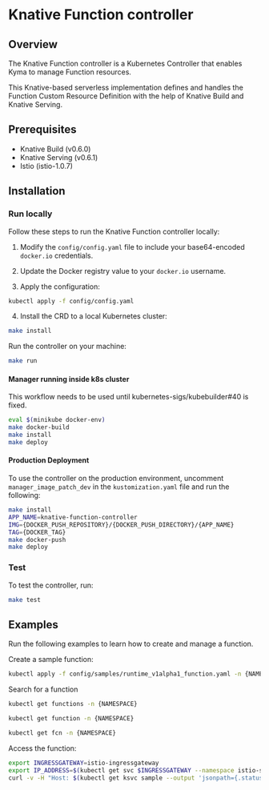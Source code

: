 # Knative Function controller

## Overview

The Knative Function controller is a Kubernetes Controller that enables Kyma to manage Function resources.

This Knative-based serverless implementation defines and handles the Function Custom Resource Definition with the help of Knative Build and Knative Serving.

## Prerequisites

- Knative Build (v0.6.0)
- Knative Serving (v0.6.1)
- Istio (istio-1.0.7)

## Installation


### Run locally
Follow these steps to run the Knative Function controller locally:
1. Modify the `config/config.yaml` file to include your base64-encoded `docker.io` credentials. 
2. Update the Docker registry value to your `docker.io` username.

3. Apply the configuration:

```bash
kubectl apply -f config/config.yaml
```

4. Install the CRD to a local Kubernetes cluster:

```bash
make install
```

Run the controller on your machine:

```bash
make run
```

#### Manager running inside k8s cluster

This workflow needs to be used until kubernetes-sigs/kubebuilder#40 is fixed.

```bash
eval $(minikube docker-env)
make docker-build
make install
make deploy
```

#### Production Deployment

To use the controller on the production environment, uncomment `manager_image_patch_dev` in the `kustomization.yaml` file and run the following:

```bash
make install
APP_NAME=knative-function-controller
IMG={DOCKER_PUSH_REPOSITORY}/{DOCKER_PUSH_DIRECTORY}/{APP_NAME}
TAG={DOCKER_TAG}
make docker-push
make deploy
```

### Test
To test the controller, run:
```bash
make test
```

## Examples

Run the following examples to learn how to create and manage a function. 

Create a sample function:

```bash
kubectl apply -f config/samples/runtime_v1alpha1_function.yaml -n {NAMESPACE}
```

Search for a function

```bash
kubectl get functions -n {NAMESPACE}
```

```bash
kubectl get function -n {NAMESPACE}
```

```bash
kubectl get fcn -n {NAMESPACE}
```

Access the function:

```bash
export INGRESSGATEWAY=istio-ingressgateway
export IP_ADDRESS=$(kubectl get svc $INGRESSGATEWAY --namespace istio-system --output 'jsonpath={.status.loadBalancer.ingress[0].ip}')
curl -v -H "Host: $(kubectl get ksvc sample --output 'jsonpath={.status.domain}' -n {NAMESPACE}" http://$(minikube ip):$(kubectl get svc istio-ingressgateway --namespace istio-system --output 'jsonpath={.spec.ports[?(@.port==80)].nodePort}')
```
